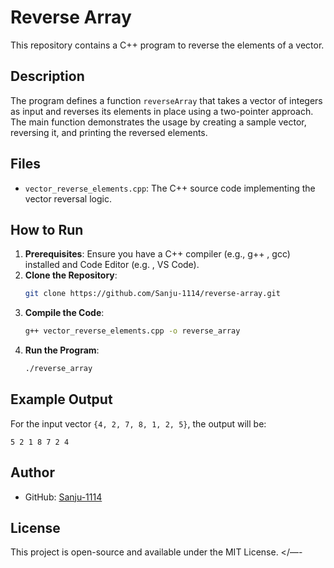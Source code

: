 # Reverse Array

This repository contains a C++ program to reverse the elements of a vector.

## Description

The program defines a function `reverseArray` that takes a vector of integers as input and reverses its elements in place using a two-pointer approach. The main function demonstrates the usage by creating a sample vector, reversing it, and printing the reversed elements.

## Files

- `vector_reverse_elements.cpp`: The C++ source code implementing the vector reversal logic.

## How to Run

1. **Prerequisites**: Ensure you have a C++ compiler (e.g., g++ , gcc) installed and Code Editor (e.g. , VS Code).
2. **Clone the Repository**:
   ```bash
   git clone https://github.com/Sanju-1114/reverse-array.git

   ```
3. **Compile the Code**:
   ```bash
   g++ vector_reverse_elements.cpp -o reverse_array
   ```
4. **Run the Program**:
   ```bash
   ./reverse_array
   ```

## Example Output

For the input vector `{4, 2, 7, 8, 1, 2, 5}`, the output will be:
```
5 2 1 8 7 2 4
```

## Author

- GitHub: [Sanju-1114](https://github.com/Sanju-1114)

## License

This project is open-source and available under the MIT License.
</—-